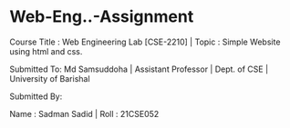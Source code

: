 # Web-Eng..-Assignment
 Course Title : Web Engineering Lab [CSE-2210] | 
 Topic : Simple Website using html and css.
 
Submitted To:
Md Samsuddoha | 
Assistant Professor | 
Dept. of CSE | 
University of Barishal

Submitted By:

Name : Sadman Sadid | 
Roll : 21CSE052
 
